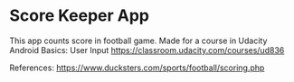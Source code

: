 Score Keeper App
===================================

This app counts score in football game.
Made for a course in Udacity Android Basics: User Input https://classroom.udacity.com/courses/ud836

References: https://www.ducksters.com/sports/football/scoring.php
